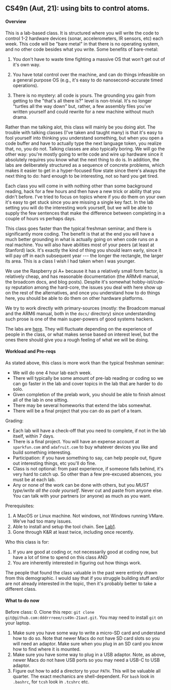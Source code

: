 ## CS49n (Aut, 21): using bits to control atoms.

#### Overview

This is a lab-based class.  It is structured where you will write
the code to control 1-2 hardware devices (sonar, accelerometers,
IR sensors, etc) each week.  This code will be "bare metal" in that
there is no operating system, and no other code besides what you write.
Some benefits of bare-metal:

   1. You don't have to waste time fighting a massive OS that won't get
    out of it's own way.

   2. You have total control over the machine, and can do things
   infeasible on a general purpose OS (e.g., it's easy to do
   nanosecond-accurate timed operations).

   3. There is no mystery: all code is yours.   The grounding you gain
   from getting to the "that's all there is?" level is non-trivial.
   It's no longer "turtles all the way down" but, rather, a few assembly
   files you've written yourself and could rewrite for a new machine
   without much drama.

Rather than me talking alot, this class will mainly be you doing alot.
The trouble with talking classes (I've taken and taught many) is that it's
easy to fool yourself into thinking you understand something, but when you
open a code buffer and have to actually type the next language token, you
realize that, no, you do not.  Talking classes are also typically boring.
We will go the other way: you're mostly going to write code and wire up
hardware since it absolutely requires you know what the next thing to
do is.  In addition, the labs are deliberately structured as a sequence
of concrete problems, which makes it easier to get in a hyper-focused
flow state since there's always the next thing to do: hard enough to be
interesting, not so hard you get tired.

Each class you will come in with nothing other than some background
reading, hack for a few hours and then have a new trick or ability
that you didn't before.  I've tried to focus on topics where if you do
them on your own it's easy to get stuck since you are missing a single
key fact.  In the lab setting you will do the interesting work yourself,
but we will be able to supply the few sentences that make the difference
between completing in a couple of hours vs perhaps days.

This class goes faster than the typical freshman seminar, and there is
significantly more coding.  The benefit is that at the end you will
have a much better grounding in what is actually going on when code
runs on a real machine.  You will also have abilities most of your peers
(at least at Stanford) lack.  It's exactly the kind of thing you should
learn early, since it will pay off in each subsequent year --- the longer
the rectangle, the larger its area.  This is a class I wish I had taken
when I was younger.

We use the Raspberry pi A+ because it has a relatively small form
factor, is relatively cheap, and has reasonable documentation (the
ARMv6 manual, the broadcom docs, and blog posts).  Despite it's somewhat
hobby-ist/cute-sy reputation among the hard-core, the issues you deal with
here show up on the rest of the alternatives, and once you understand
how to do things here, you should be able to do them on other hardware
platforms.

We try to work directly with primary-sources (mostly: the Broadcom manual
and the ARM6 manual, both in the `docs/` directory) since understanding
such prose is one of the main super-powers of good systems hackers.

The labs are [here](labs/README.md).  They will fluctuate depending
on the experience of people in the class, or what makes sense based on
interest level, but the ones there should give you a rough feeling of
what we will be doing.

#### Workload and Pre-reqs

As stated above, this class is more work than the typical freshman
seminar:
  - We will do one 4 hour lab each week.
  - There will typically be some amount of pre-lab reading or coding so we
    can go faster in the lab and cover topics in the lab that are harder
    to do solo.
  - Given completion of the prelab work, you should be able to finish
    almost all of the lab in one sitting.
  - There may be several homeworks that extend the labs somewhat.
  - There will be a final project that you can do as part of a team.

Grading:
   - Each lab will have a check-off that you need to complete, if not
     in the lab itself, within 7 days.
   - There is a final project.  You will have an expense account at
     `sparkfun.com` and `adafruit.com` to buy whatever devices you like
     and build something interesting.
   - Participation: if you have something to say, can help people out,
     figure out interesting things, etc you'll do fine.
   - Class is not optional: from past experience, if someone falls
     behind, it's very hard to catch up.  So other than a few pre-excused
     absences, you must be at each lab.
   - Any or none of the work can be done with others, but you *MUST
     type/write all the code yourself*.  Never cut and paste from
     anyone else.  You can talk with your partners (or anyone) as much
     as you want.

Prerequisites:
   1. A MacOS or Linux machine.  Not windows, not Windows running VMare.
      We've had too many issues.
   2. Able to install and setup the tool chain.  See [Lab1](labs/lab1/README.md).
   3. Gone through K&R at least twice, including once recently.

Who this class is for:
   1. If you are good at coding or, not necessarily good at coding now,
      but have a lot of time to spend on this class AND
   2. You are inherently interested in figuring out how things work.

The people that found the class valuable in the past were entirely drawn
from this demographic.  I would say that if you struggle building stuff
and/or are not already interested in the topic, then it's probably better
to take a different class.

#### What to do now

Before class:
   0. Clone this repo: `git clone git@github.com:dddrrreee/cs49n-21aut.git`.
   You may need to install `git` on your laptop.
   1. Make sure you have some way to write a micro-SD card and understand
   how to do so.  Note that newer Macs do not have SD card slots so you
   will need an adaptor.  Make sure when you plug in an SD card you know
   how to find where it is mounted. 
   2. Make sure you have some way to plug in a USB adaptor.   Note,
   as above, newer Macs do not have USB ports so you may need a USB-C
   to USB adaptor.
   3. Figure out how to add a directory to your `PATH`.  This will
   be valuable all quarter. The exact mechanics are shell-dependent.
   For `bash` look in `.bashrc`, for `tcsh` look in `.tcshrc` etc.

